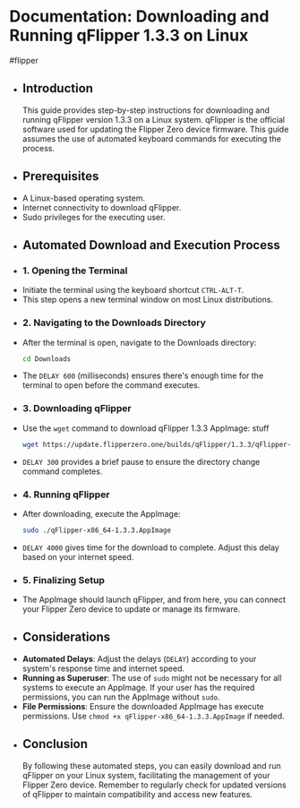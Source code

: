 # Documentation: Downloading and Running qFlipper 1.3.3 on Linux
#flipper
- ## Introduction
  This guide provides step-by-step instructions for downloading and running qFlipper version 1.3.3 on a Linux system. qFlipper is the official software used for updating the Flipper Zero device firmware. This guide assumes the use of automated keyboard commands for executing the process.
- ## Prerequisites
- A Linux-based operating system.
- Internet connectivity to download qFlipper.
- Sudo privileges for the executing user.
- ## Automated Download and Execution Process
- ### 1. Opening the Terminal
- Initiate the terminal using the keyboard shortcut `CTRL-ALT-T`.
- This step opens a new terminal window on most Linux distributions.
- ### 2. Navigating to the Downloads Directory
- After the terminal is open, navigate to the Downloads directory:
  ```bash
  cd Downloads
  ```
- The `DELAY 600` (milliseconds) ensures there's enough time for the terminal to open before the command executes.
- ### 3. Downloading qFlipper
- Use the `wget` command to download qFlipper 1.3.3 AppImage: stuff
  ```bash
  wget https://update.flipperzero.one/builds/qFlipper/1.3.3/qFlipper-x86_64-1.3.3.AppImage
  ```
- `DELAY 300` provides a brief pause to ensure the directory change command completes.
- ### 4. Running qFlipper
- After downloading, execute the AppImage:
  ```bash
  sudo ./qFlipper-x86_64-1.3.3.AppImage
  ```
- `DELAY 4000` gives time for the download to complete. Adjust this delay based on your internet speed.
- ### 5. Finalizing Setup
- The AppImage should launch qFlipper, and from here, you can connect your Flipper Zero device to update or manage its firmware.
- ## Considerations
- **Automated Delays**: Adjust the delays (`DELAY`) according to your system's response time and internet speed.
- **Running as Superuser**: The use of `sudo` might not be necessary for all systems to execute an AppImage. If your user has the required permissions, you can run the AppImage without `sudo`.
- **File Permissions**: Ensure the downloaded AppImage has execute permissions. Use `chmod +x qFlipper-x86_64-1.3.3.AppImage` if needed.
- ## Conclusion
  By following these automated steps, you can easily download and run qFlipper on your Linux system, facilitating the management of your Flipper Zero device. Remember to regularly check for updated versions of qFlipper to maintain compatibility and access new features.
